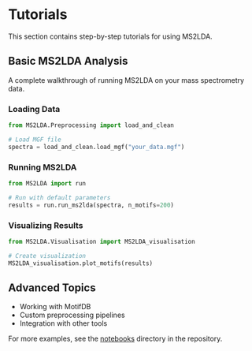 # Tutorials

This section contains step-by-step tutorials for using MS2LDA.

## Basic MS2LDA Analysis

A complete walkthrough of running MS2LDA on your mass spectrometry data.

### Loading Data

```python
from MS2LDA.Preprocessing import load_and_clean

# Load MGF file
spectra = load_and_clean.load_mgf("your_data.mgf")
```

### Running MS2LDA

```python
from MS2LDA import run

# Run with default parameters
results = run.run_ms2lda(spectra, n_motifs=200)
```

### Visualizing Results

```python
from MS2LDA.Visualisation import MS2LDA_visualisation

# Create visualization
MS2LDA_visualisation.plot_motifs(results)
```

## Advanced Topics

- Working with MotifDB
- Custom preprocessing pipelines
- Integration with other tools

For more examples, see the [notebooks](https://github.com/vdhooftcompmet/MS2LDA/tree/main/notebooks) directory in the repository.